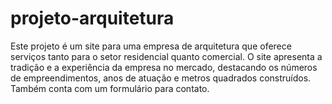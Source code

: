 # projeto-arquitetura
Este projeto é um site para uma empresa de arquitetura que oferece serviços tanto para o setor residencial quanto comercial. O site apresenta a tradição e a experiência da empresa no mercado, destacando os números de empreendimentos, anos de atuação e metros quadrados construídos. Também conta com um formulário para contato.
